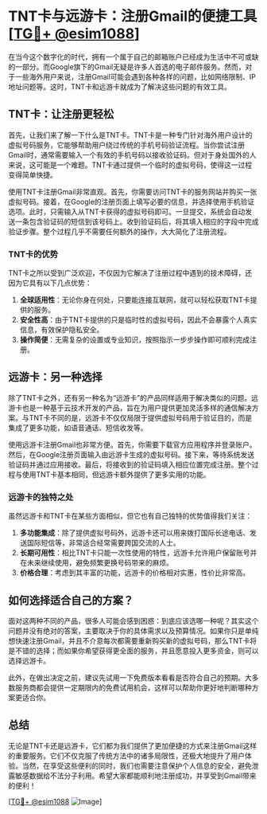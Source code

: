 # TNT卡与远游卡：注册Gmail的便捷工具[[TG💪+ @esim1088](https://t.me/s/esim1088)]

在当今这个数字化的时代，拥有一个属于自己的邮箱账户已经成为生活中不可或缺的一部分。而Google旗下的Gmail无疑是许多人首选的电子邮件服务。然而，对于一些海外用户来说，注册Gmail可能会遇到各种各样的问题，比如网络限制、IP地址问题等。这时，TNT卡和远游卡就成为了解决这些问题的有效工具。

## TNT卡：让注册更轻松

首先，让我们来了解一下什么是TNT卡。TNT卡是一种专门针对海外用户设计的虚拟号码服务，它能够帮助用户绕过传统的手机号码验证流程。当你尝试注册Gmail时，通常需要输入一个有效的手机号码以接收验证码。但对于身处国外的人来说，这可能是一个难题。TNT卡通过提供一个临时的虚拟号码，使得这一过程变得简单快捷。

使用TNT卡注册Gmail非常直观。首先，你需要访问TNT卡的服务网站并购买一张虚拟号码。接着，在Google的注册页面上填写必要的信息，并选择使用手机验证选项。此时，只需输入从TNT卡获得的虚拟号码即可。一旦提交，系统会自动发送一条包含验证码的短信到该号码上。收到验证码后，将其填入相应的字段中完成验证步骤。整个过程几乎不需要任何额外的操作，大大简化了注册流程。

### TNT卡的优势

TNT卡之所以受到广泛欢迎，不仅因为它解决了注册过程中遇到的技术障碍，还因为它具有以下几点优势：

1. **全球适用性**：无论你身在何处，只要能连接互联网，就可以轻松获取TNT卡提供的服务。
2. **安全性高**：由于TNT卡提供的只是临时性的虚拟号码，因此不会暴露个人真实信息，有效保护隐私安全。
3. **操作简便**：无需复杂的设置或专业知识，按照指示一步步操作即可顺利完成注册。

## 远游卡：另一种选择

除了TNT卡之外，还有另一种名为“远游卡”的产品同样适用于解决类似的问题。远游卡也是一种基于云技术开发的产品，旨在为用户提供更加灵活多样的通信解决方案。与TNT卡不同的是，远游卡不仅仅局限于提供虚拟号码用于验证目的，而是集成了更多功能，如语音通话、短信收发等。

使用远游卡注册Gmail也非常方便。首先，你需要下载官方应用程序并登录账户。然后，在Google注册页面输入由远游卡生成的虚拟号码。接下来，等待系统发送验证码并通过应用接收。最后，将接收到的验证码填入相应位置完成注册。整个过程与使用TNT卡基本相同，但远游卡额外提供了更多实用的功能。

### 远游卡的独特之处

虽然远游卡和TNT卡在某些方面相似，但它也有自己独特的优势值得我们关注：

1. **多功能集成**：除了提供虚拟号码外，远游卡还可以用来拨打国际长途电话、发送国际短信等，非常适合经常需要跨国交流的人士。
2. **长期可用性**：相比TNT卡只能一次性使用的特性，远游卡允许用户保留账号并在未来继续使用，避免频繁更换号码带来的麻烦。
3. **价格合理**：考虑到其丰富的功能，远游卡的价格相对实惠，性价比非常高。

## 如何选择适合自己的方案？

面对这两种不同的产品，很多人可能会感到困惑：到底应该选哪一种呢？其实这个问题并没有绝对的答案，主要取决于你的具体需求以及预算情况。如果你只是单纯想快速注册Gmail，并且不介意每次都需要重新购买新的虚拟号码，那么TNT卡将是不错的选择；而如果你希望获得更全面的服务，并且愿意投入更多资金，则可以选择远游卡。

此外，在做出决定之前，建议先试用一下免费版本看看是否符合自己的预期。大多数服务商都会提供一定期限内的免费试用机会，这样可以帮助你更好地判断哪种方案更适合你。

## 总结

无论是TNT卡还是远游卡，它们都为我们提供了更加便捷的方式来注册Gmail这样的重要服务。它们不仅克服了传统方法中的诸多局限性，还极大地提升了用户体验。当然，在享受这些便利的同时，我们也需要注意保护个人信息的安全，避免泄露敏感数据给不法分子利用。希望大家都能顺利地注册成功，并享受到Gmail带来的便利！

[[TG💪+ @esim1088](https://t.me/s/esim1088) ![Image](https://i.postimg.cc/4NQfJmqS/Snipaste-2025-05-13-00-14-12.png)]